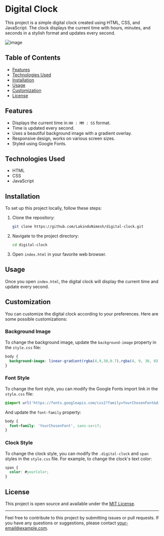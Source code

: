 # Digital Clock

This project is a simple digital clock created using HTML, CSS, and JavaScript. The clock displays the current time with hours, minutes, and seconds in a stylish format and updates every second.

![image](https://github.com/LakinduNimesh/digital-clock/assets/149768006/d76ddda9-6c8c-41ac-b6dd-2a0253aa1271)

## Table of Contents
- [Features](#features)
- [Technologies Used](#technologies-used)
- [Installation](#installation)
- [Usage](#usage)
- [Customization](#customization)
- [License](#license)

## Features
- Displays the current time in `HH : MM : SS` format.
- Time is updated every second.
- Uses a beautiful background image with a gradient overlay.
- Responsive design, works on various screen sizes.
- Styled using Google Fonts.

## Technologies Used
- HTML
- CSS
- JavaScript

## Installation
To set up this project locally, follow these steps:

1. Clone the repository:
    ```bash
    git clone https://github.com/LakinduNimesh/digital-clock.git
    ```
2. Navigate to the project directory:
    ```bash
    cd digital-clock
    ```
3. Open `index.html` in your favorite web browser.

## Usage
Once you open `index.html`, the digital clock will display the current time and update every second.

## Customization
You can customize the digital clock according to your preferences. Here are some possible customizations:

### Background Image
To change the background image, update the `background-image` property in the `style.css` file:
```css
body {
  background-image: linear-gradient(rgba(4,9,30,0.7),rgba(4, 9, 30, 0)), url('path/to/your/image.png');
}
```

### Font Style
To change the font style, you can modify the Google Fonts import link in the `style.css` file:
```css
@import url('https://fonts.googleapis.com/css2?family=YourChosenFont&display=swap');
```
And update the `font-family` property:
```css
body {
  font-family: 'YourChosenFont', sans-serif;
}
```

### Clock Style
To change the clock style, you can modify the `.digital-clock` and `span` styles in the `style.css` file. For example, to change the clock's text color:
```css
span {
  color: #yourColor;
}
```

## License
This project is open source and available under the [MIT License](LICENSE).

---

Feel free to contribute to this project by submitting issues or pull requests. If you have any questions or suggestions, please contact [your-email@example.com](mailto:your-email@example.com).
